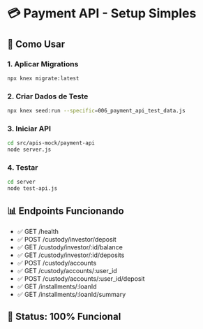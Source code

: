 # 💳 Payment API - Setup Simples

## 🚀 Como Usar

### 1. Aplicar Migrations
```bash
npx knex migrate:latest
```

### 2. Criar Dados de Teste
```bash
npx knex seed:run --specific=006_payment_api_test_data.js
```

### 3. Iniciar API
```bash
cd src/apis-mock/payment-api
node server.js
```

### 4. Testar
```bash
cd server
node test-api.js
```

## 📊 Endpoints Funcionando
- ✅ GET /health
- ✅ POST /custody/investor/deposit
- ✅ GET /custody/investor/:id/balance
- ✅ GET /custody/investor/:id/deposits
- ✅ POST /custody/accounts
- ✅ GET /custody/accounts/:user_id
- ✅ POST /custody/accounts/:user_id/deposit
- ✅ GET /installments/:loanId
- ✅ GET /installments/:loanId/summary

## 🎯 Status: 100% Funcional
